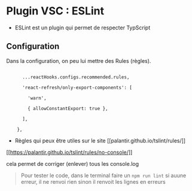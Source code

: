 

# Plugin VSC : ESLint

* ESLint est un plugin qui permet de respecter TypScript

 ## Configuration
Dans la configuration, on peu lui mettre des Rules (règles).


```rules: {

      ...reactHooks.configs.recommended.rules,

      'react-refresh/only-export-components': [

        'warn',

        { allowConstantExport: true },

      ],

    },
```

* Règles qui peux être utiles
sur le site [[palantir.github.io/tslint/rules/]]

[[https://palantir.github.io/tslint/rules/no-console/]]

cela permet de corriger (enlever) tous les console.log

> Pour tester le code, dans le terminal faire un 
 ```npm run lint```
 si auune erreur, il ne renvoi rien sinon il renvoit les lignes en erreurs